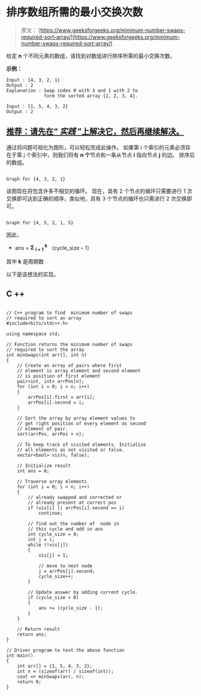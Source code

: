 # 排序数组所需的最小交换次数

> 原文： [https://www.geeksforgeeks.org/minimum-number-swaps-required-sort-array/](https://www.geeksforgeeks.org/minimum-number-swaps-required-sort-array/)

给定 **n** 个不同元素的数组，请找到对数组进行排序所需的最小交换次数。

**示例：**

```
Input : {4, 3, 2, 1}
Output : 2
Explanation : Swap index 0 with 3 and 1 with 2 to 
              form the sorted array {1, 2, 3, 4}.

Input : {1, 5, 4, 3, 2}
Output : 2

```

## [推荐：请先在“ ***<u>实践</u>*** ”上解决它，然后再继续解决。](https://practice.geeksforgeeks.org/problems/minimum-swaps/1)

通过将问题可视化为图形，可以轻松完成此操作。 如果第 i 个索引的元素必须存在于第 j 个索引中，则我们将有 **n 个**节点和一条从节点 **i** 指向节点 **j** 的边。 排序后的数组。

```

Graph for {4, 3, 2, 1}

```

该图现在将包含许多不相交的循环。 现在，具有 2 个节点的循环只需要进行 1 次交换即可达到正确的顺序，类似地，具有 3 个节点的循环也只需进行 2 次交换即可。

```

Graph for {4, 5, 2, 1, 5}

```

因此，

*   ans = **Σ <sub>i = 1</sub> <sup>k</sup>** （cycle_size – 1）

其中 **k** 是周期数

以下是该想法的实现。

## C ++

```

// C++ program to find  minimum number of swaps 
// required to sort an array 
#include<bits/stdc++.h> 

using namespace std; 

// Function returns the minimum number of swaps 
// required to sort the array 
int minSwaps(int arr[], int n) 
{ 
    // Create an array of pairs where first 
    // element is array element and second element 
    // is position of first element 
    pair<int, int> arrPos[n]; 
    for (int i = 0; i < n; i++) 
    { 
        arrPos[i].first = arr[i]; 
        arrPos[i].second = i; 
    } 

    // Sort the array by array element values to 
    // get right position of every element as second 
    // element of pair. 
    sort(arrPos, arrPos + n); 

    // To keep track of visited elements. Initialize 
    // all elements as not visited or false. 
    vector<bool> vis(n, false); 

    // Initialize result 
    int ans = 0; 

    // Traverse array elements 
    for (int i = 0; i < n; i++) 
    { 
        // already swapped and corrected or 
        // already present at correct pos 
        if (vis[i] || arrPos[i].second == i) 
            continue; 

        // find out the number of  node in 
        // this cycle and add in ans 
        int cycle_size = 0; 
        int j = i; 
        while (!vis[j]) 
        { 
            vis[j] = 1; 

            // move to next node 
            j = arrPos[j].second; 
            cycle_size++; 
        } 

        // Update answer by adding current cycle.  
        if (cycle_size > 0) 
        { 
            ans += (cycle_size - 1); 
        } 
    } 

    // Return result 
    return ans; 
} 

// Driver program to test the above function 
int main() 
{ 
    int arr[] = {1, 5, 4, 3, 2}; 
    int n = (sizeof(arr) / sizeof(int)); 
    cout << minSwaps(arr, n); 
    return 0; 
} 

```